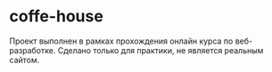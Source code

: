 # coffe-house

Проект выполнен в рамках прохождения онлайн курса по веб-разработке. Сделано только для практики, не является реальным сайтом.
